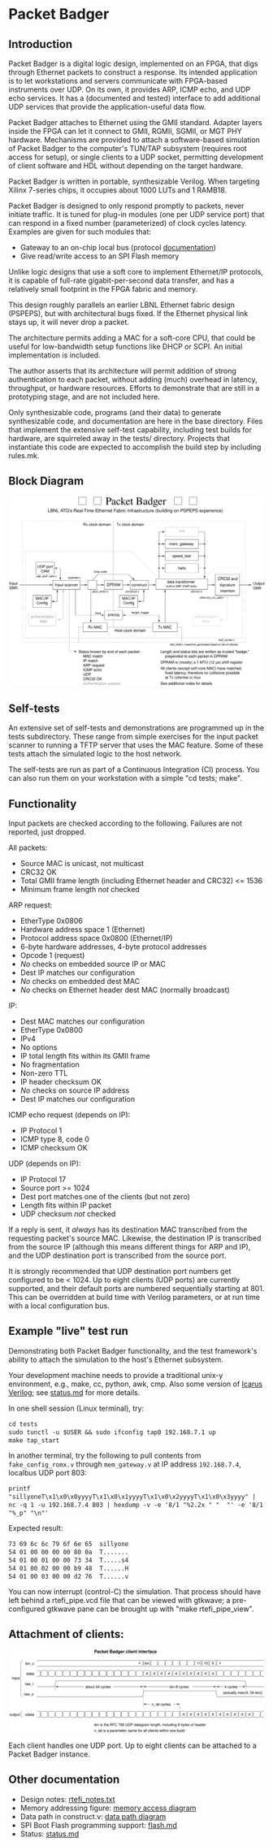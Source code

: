 # Packet Badger

## Introduction

Packet Badger is a digital logic design, implemented on an FPGA, that
digs through Ethernet packets to construct a response.  Its intended
application is to let workstations and servers communicate with FPGA-based
instruments over UDP.  On its own, it provides ARP, ICMP echo, and UDP echo
services.  It has a (documented and tested) interface to add additional
UDP services that provide the application-useful data flow.

Packet Badger attaches to Ethernet using the GMII standard.  Adapter layers
inside the FPGA can let it connect to GMII, RGMII, SGMII, or MGT PHY hardware.
Mechanisms are provided to attach a software-based simulation of Packet Badger
to the computer's TUN/TAP subsystem (requires root access for setup),
or single clients to a UDP socket, permitting development of client software
and HDL without depending on the target hardware.

Packet Badger is written in portable, synthesizable Verilog.  When targeting
Xilinx 7-series chips, it occupies about 1000 LUTs and 1 RAMB18.

Packet Badger is designed to only respond promptly to packets, never initiate
traffic.  It is tuned for plug-in modules (one per UDP service port) that can
respond in a fixed number (parameterized) of clock cycles latency.  Examples
are given for such modules that:

* Gateway to an on-chip local bus (protocol [documentation](mem_gate.md))
* Give read/write access to an SPI Flash memory

Unlike logic designs that use a soft core to implement Ethernet/IP protocols,
it is capable of full-rate gigabit-per-second data transfer, and has a
relatively small footprint in the FPGA fabric and memory.

This design roughly parallels an earlier LBNL Ethernet fabric design
(PSPEPS), but with architectural bugs fixed.  If the Ethernet physical
link stays up, it will never drop a packet.

The architecture permits adding a MAC for a soft-core CPU, that could be
useful for low-bandwidth setup functions like DHCP or SCPI.  An initial
implementation is included.

The author asserts that its architecture will permit addition of strong
authentication to each packet, without adding (much) overhead in latency,
throughput, or hardware resources.  Efforts to demonstrate that are still
in a prototyping stage, and are not included here.

Only synthesizable code, programs (and their data) to generate synthesizable
code, and documentation are here in the base directory.  Files that implement
the extensive self-test capability, including test builds for hardware, are
squirreled away in the tests/ directory.  Projects that instantiate this
code are expected to accomplish the build step by including rules.mk.

## Block Diagram

![block diagram](doc/rtefi.svg)

## Self-tests

An extensive set of self-tests and demonstrations are programmed up in
the tests subdirectory.  These range from simple exercises for the
input packet scanner to running a TFTP server that uses the MAC feature.
Some of these tests attach the simulated logic to the host network.

The self-tests are run as part of a Continuous Integration (CI) process.
You can also run them on your workstation with a simple "cd tests; make".

## Functionality

Input packets are checked according to the following.
Failures are not reported, just dropped.

All packets:

* Source MAC is unicast, not multicast
* CRC32 OK
* Total GMII frame length (including Ethernet header and CRC32) <= 1536
* Minimum frame length _not_ checked

ARP request:

* EtherType 0x0806
* Hardware address space 1 (Ethernet)
* Protocol address space 0x0800 (Ethernet/IP)
* 6-byte hardware addresses, 4-byte protocol addresses
* Opcode 1 (request)
* _No_ checks on embedded source IP or MAC
* Dest IP matches our configuration
* _No_ checks on embedded dest MAC
* _No_ checks on Ethernet header dest MAC (normally broadcast)

IP:

* Dest MAC matches our configuration
* EtherType 0x0800
* IPv4
* No options
* IP total length fits within its GMII frame
* No fragmentation
* Non-zero TTL
* IP header checksum OK
* _No_ checks on source IP address
* Dest IP matches our configuration

ICMP echo request (depends on IP):

* IP Protocol 1
* ICMP type 8, code 0
* ICMP checksum OK

UDP (depends on IP):

* IP Protocol 17
* Source port >= 1024
* Dest port matches one of the clients (but not zero)
* Length fits within IP packet
* UDP checksum _not_ checked

If a reply is sent, it _always_ has its destination MAC transcribed
from the requesting packet's source MAC.  Likewise, the destination IP
is transcribed from the source IP (although this means different things
for ARP and IP), and the UDP destination port is transcribed from the
source port.

It is strongly recommended that UDP destination port numbers get configured
to be < 1024.  Up to eight clients (UDP ports) are currently supported,
and their default ports are numbered sequentially starting at 801.
This can be overridden at build time with Verilog parameters, or
at run time with a local configuration bus.

## Example "live" test run

Demonstrating both Packet Badger functionality, and the test framework's
ability to attach the simulation to the host's Ethernet subsystem.

Your development machine needs to provide a traditional unix-y environment,
e.g., make, cc, python, awk, cmp.  Also some version of [Icarus Verilog](http://iverilog.icarus.com/); see [status.md](status.md) for more details.

In one shell session (Linux terminal), try:

    cd tests
    sudo tunctl -u $USER && sudo ifconfig tap0 192.168.7.1 up
    make tap_start

In another terminal, try the following to pull contents from `fake_config_romx.v`
through `mem_gateway.v` at IP address `192.168.7.4`, localbus UDP port 803:

    printf "sillyoneT\x1\x0\x0yyyyT\x1\x0\x1yyyyT\x1\x0\x2yyyyT\x1\x0\x3yyyy" | nc -q 1 -u 192.168.7.4 803 | hexdump -v -e '8/1 "%2.2x " "  "' -e '8/1 "%_p" "\n"'

Expected result:

    73 69 6c 6c 79 6f 6e 65  sillyone
    54 01 00 00 00 00 80 0a  T.......
    54 01 00 01 00 00 73 34  T.....s4
    54 01 00 02 00 00 b9 48  T......H
    54 01 00 03 00 00 d2 76  T......v

You can now interrupt (control-C) the simulation.  That process should
have left behind a rtefi_pipe.vcd file that can be viewed with gtkwave;
a pre-configured gtkwave pane can be brought up with "make rtefi_pipe_view".

## Attachment of clients:
![client interface timing diagram](doc/clients.svg)

Each client handles one UDP port.
Up to eight clients can be attached to a Packet Badger instance.

## Other documentation

* Design notes: [rtefi_notes.txt](rtefi_notes.txt)
* Memory addressing figure: [memory access diagram](doc/memory.svg)
* Data path in construct.v: [data path diagram](doc/tx_path.svg)
* SPI Boot Flash programming support: [flash.md](flash.md)
* Status: [status.md](status.md)
